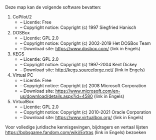 ﻿Deze map kan de volgende software bevatten:

1. CoPilot/2
   - – Licentie: Free
   - – Copyright notice: Copyright (c) 1997 Siegfried Hanisch
2. DOSBox
   - – Licentie: GPL 2.0
   - – Copyright notice: Copyright (c) 2002-2019 Het DOSBox Team
   - – Download site: https://www.dosbox.com/ (link in Engels)
3. KEGS
   - – Licentie: GPL 2.0
   - – Copyright notice: Copyright (c) 1997-2004 Kent Dickey
   - – Download site: http://kegs.sourceforge.net/ (link in Engels)
4. Virtual PC
   - – Licentie: Free
   - – Copyright notice: Copyright (c) 2008 Microsoft Corporation
   - – Download site: https://www.microsoft.com/en-us/download/details.aspx?id=4580 (link in Engels)
5. VirtualBox
   - – Licentie: GPL 2.0
   - – Copyright notice: Copyright (c) 2010-2021 Oracle Corporation
   - – Download site: https://www.virtualbox.org/ (link in Engels)

Voor volledige juridische kennisgevingen, bijdragers en vertaal lijsten https://bobsgame.fandom.com/wiki/Extras (link in Engels) bezoeken
